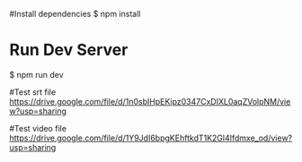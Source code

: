 #Install dependencies
$ npm install

# Run Dev Server
$ npm run dev

#Test srt file
https://drive.google.com/file/d/1n0sbIHpEKipz0347CxDIXL0aqZVolpNM/view?usp=sharing

#Test video file
https://drive.google.com/file/d/1Y9JdI6bpgKEhftkdT1K2Gl4Ifdmxe_od/view?usp=sharing